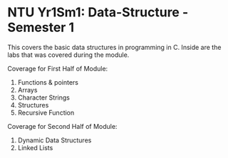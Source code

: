 # NTU Yr1Sm1: Data-Structure - Semester 1    
This covers the basic data structures in programming in C. Inside are the labs that was covered during the module.  

  Coverage for First Half of Module:  
  1. Functions & pointers   
  2. Arrays  
  3. Character Strings  
  4. Structures  
  5. Recursive Function  
  
  Coverage for Second Half of Module:  
  1. Dynamic Data Structures   
  2. Linked Lists  
